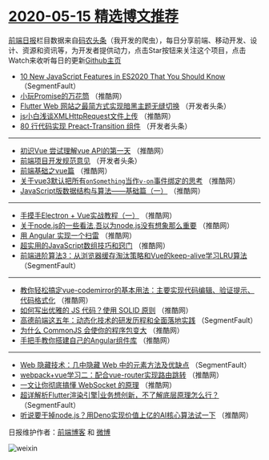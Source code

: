 # [2020-05-15 精选博文推荐](http://hao.caibaojian.com/date/2020/05/15)

[前端日报](http://caibaojian.com/c/news)栏目数据来自[码农头条](http://hao.caibaojian.com/)（我开发的爬虫），每日分享前端、移动开发、设计、资源和资讯等，为开发者提供动力，点击Star按钮来关注这个项目，点击Watch来收听每日的更新[Github主页](https://github.com/kujian/frontendDaily)
* [10 New JavaScript Features in ES2020 That You Should Know](http://hao.caibaojian.com/142217.html) （SegmentFault）
* [小玩Promise的万花筒](http://hao.caibaojian.com/142231.html) （推酷网）
* [Flutter Web 网站之最简方式实现暗黑主题无缝切换](http://hao.caibaojian.com/142218.html) （开发者头条）
* [js小白浅谈XMLHttpRequest文件上传](http://hao.caibaojian.com/142232.html) （推酷网）
* [80 行代码实现 Preact-Transition 组件](http://hao.caibaojian.com/142219.html) （开发者头条）

***
* [初识Vue 尝试理解vue API的第一天](http://hao.caibaojian.com/142233.html) （推酷网）
* [前端项目开发规范意见](http://hao.caibaojian.com/142220.html) （开发者头条）
* [前端基础之vue篇](http://hao.caibaojian.com/142234.html) （推酷网）
* [关于vue3默认把所有`onSomething`当作`v-on`事件绑定的思考](http://hao.caibaojian.com/142224.html) （推酷网）
* [JavaScript版数据结构与算法——基础篇（一）](http://hao.caibaojian.com/142235.html) （推酷网）

***
* [手摸手Electron + Vue实战教程（一）](http://hao.caibaojian.com/142225.html) （推酷网）
* [关于node.js的一些看法,吾以为node.js没有想象那么重要](http://hao.caibaojian.com/142236.html) （推酷网）
* [用 Angular 实现一个扫雷](http://hao.caibaojian.com/142226.html) （推酷网）
* [超实用的JavaScript数组技巧和窍门](http://hao.caibaojian.com/142237.html) （推酷网）
* [前端进阶算法3：从浏览器缓存淘汰策略和Vue的keep-alive学习LRU算法](http://hao.caibaojian.com/142213.html) （SegmentFault）

***
* [教你轻松搞定vue-codemirror的基本用法：主要实现代码编辑、验证提示、代码格式化](http://hao.caibaojian.com/142227.html) （推酷网）
* [如何写出优雅的 JS 代码？使用 SOLID 原则](http://hao.caibaojian.com/142238.html) （推酷网）
* [高德前端这五年：动态化技术的研发历程和全面落地实践](http://hao.caibaojian.com/142214.html) （SegmentFault）
* [为什么 CommonJS 会使你的程序包变大](http://hao.caibaojian.com/142228.html) （推酷网）
* [手把手教你搭建自己的Angular组件库](http://hao.caibaojian.com/142239.html) （推酷网）

***
* [Web 隐藏技术：几中隐藏 Web 中的元素方法及优缺点](http://hao.caibaojian.com/142215.html) （SegmentFault）
* [webpack+vue学习二：配合vue-router实现路由跳转](http://hao.caibaojian.com/142229.html) （推酷网）
* [一文让你彻底搞懂 WebSocket 的原理](http://hao.caibaojian.com/142240.html) （推酷网）
* [超详解析Flutter渲染引擎|业务想创新，不了解底层原理怎么行？](http://hao.caibaojian.com/142216.html) （SegmentFault）
* [听说要干掉node.js？用Deno实现价值上亿的AI核心算法试一下](http://hao.caibaojian.com/142230.html) （推酷网）

日报维护作者：[前端博客](http://caibaojian.com/) 和 [微博](http://caibaojian.com/go/weibo)

![weixin](https://user-images.githubusercontent.com/3055447/38468989-651132ac-3b80-11e8-8e6b-15122322a9d7.png)